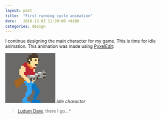 ```yaml
---
layout: post
title:  "First running cycle animation"
date:   2016-12-02 11:20:00 +0100
categories: design
---
```

I continue designing the main character for my game. This is time for idle animation. This animation was made using [PyxelEdit](http://pyxeledit.com/):

![](/images/idle.gif)
*Idle character*


>[Ludum Dare](http://ludumdare.com/compo/), there I go...*